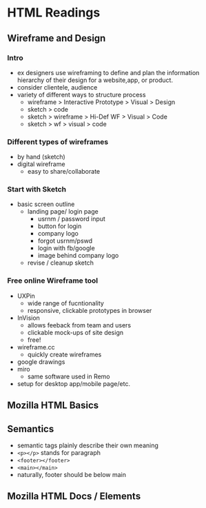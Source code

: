 # HTML Readings

## Wireframe and Design 

### Intro 

- ex designers use wireframing to define and plan the information hierarchy of their design for a website,app, or product.
- consider clientele, audience
- variety of different ways to structure process
    - wireframe > Interactive Prototype > Visual > Design 
    - sketch > code 
    - sketch > wireframe > Hi-Def WF > Visual > Code 
    - sketch > wf > visual > code 

### Different types of wireframes 

- by hand (sketch) 
- digital wireframe
    - easy to share/collaborate

### Start with Sketch 

- basic screen outline 
    - landing page/ login page 
        - usrnm / password input 
        - button for login
        - company logo 
        - forgot usrnm/pswd
        - login with fb/google
        - image behind company logo 
    - revise / cleanup sketch 

### Free online Wireframe tool 

- UXPin
    - wide range of fucntionality
    - responsive, clickable prototypes in browser
- InVision
    - allows feeback from team and users
    - clickable mock-ups of site design
    - free!
- wireframe.cc
    - quickly create wireframes 
- google drawings 
- miro
    - same software used in Remo 
- setup for desktop app/mobile page/etc.



## Mozilla HTML Basics 

## Semantics

- semantic tags plainly describe their own meaning 
- `<p></p>` stands for paragraph
- `<footer></footer>`
- `<main></main>`
- naturally, footer should be below main

## Mozilla HTML Docs / Elements